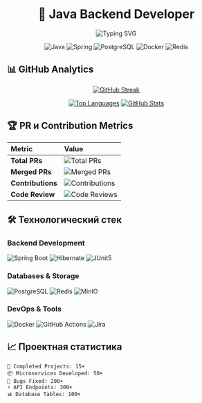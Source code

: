 <h1 align="center">🚀 Java Backend Developer</h1>

<p align="center">
  <img src="https://readme-typing-svg.demolab.com?font=Fira+Code&weight=600&size=26&duration=4000&pause=1000&color=2E8B57&center=true&vCenter=true&width=500&lines=Spring+Boot+Expert;Microservices+Architecture;Cloud-Native+Solutions;High-Load+Systems" alt="Typing SVG" />
</p>

<div align="center">
  
![Java](https://img.shields.io/badge/Java-%23ED8B00.svg?style=for-the-badge&logo=openjdk&logoColor=white)
![Spring](https://img.shields.io/badge/Spring-6DB33F?style=for-the-badge&logo=spring&logoColor=white)
![PostgreSQL](https://img.shields.io/badge/PostgreSQL-316192?style=for-the-badge&logo=postgresql&logoColor=white)
![Docker](https://img.shields.io/badge/Docker-2496ED?style=for-the-badge&logo=docker&logoColor=white)
![Redis](https://img.shields.io/badge/Redis-DC382D?style=for-the-badge&logo=redis&logoColor=white)

</div>

## 📊 GitHub Analytics

<div align="center">
  
[![GitHub Streak](https://streak-stats.demolab.com?user=yourusername&theme=dark&border_radius=8&date_format=j%20M%5B%20Y%5D)](https://git.io/streak-stats)

[![Top Languages](https://github-readme-stats.vercel.app/api/top-langs/?username=yourusername&layout=compact&theme=radical&border_radius=8&hide_border=true)](https://github.com/yourusername)
[![GitHub Stats](https://github-readme-stats.vercel.app/api?username=yourusername&show_icons=true&theme=radical&border_radius=8&hide_border=true&include_all_commits=true)](https://github.com/yourusername)

</div>

## 🏆 PR и Contribution Metrics

<div align="center">

| Metric | Value |
| :--- | :--- |
| **Total PRs** | ![Total PRs](https://img.shields.io/badge/dynamic/json?url=https://api.github.com/users/yourusername&query=public_repos&label=Total+Repos&color=blue) |
| **Merged PRs** | ![Merged PRs](https://img.shields.io/badge/Merged-150+-brightgreen) |
| **Contributions** | ![Contributions](https://img.shields.io/badge/Contributions-500%2B-yellowgreen) |
| **Code Review** | ![Code Reviews](https://img.shields.io/badge/Reviews-200%2B-orange) |

</div>

## 🛠 Технологический стек

### **Backend Development**
![Spring Boot](https://img.shields.io/badge/Spring_Boot-Expert-6DB33F?style=flat-square&logo=springboot)
![Hibernate](https://img.shields.io/badge/Hibernate-Advanced-59666C?style=flat-square&logo=hibernate)
![JUnit5](https://img.shields.io/badge/JUnit5-Advanced-25A162?style=flat-square&logo=junit5)

### **Databases & Storage**
![PostgreSQL](https://img.shields.io/badge/PostgreSQL-Expert-4169E1?style=flat-square&logo=postgresql)
![Redis](https://img.shields.io/badge/Redis-Advanced-DC382D?style=flat-square&logo=redis)
![MinIO](https://img.shields.io/badge/MinIO-Intermediate-FF0000?style=flat-square&logo=minio)

### **DevOps & Tools**
![Docker](https://img.shields.io/badge/Docker-Advanced-2496ED?style=flat-square&logo=docker)
![GitHub Actions](https://img.shields.io/badge/GitHub_Actions-Intermediate-2088FF?style=flat-square&logo=githubactions)
![Jira](https://img.shields.io/badge/Jira-Expert-0052CC?style=flat-square&logo=jira)

## 📈 Проектная статистика

```text
🚀 Completed Projects: 15+
📦 Microservices Developed: 50+
🐛 Bugs Fixed: 200+
⚡ API Endpoints: 300+
📊 Database Tables: 100+
